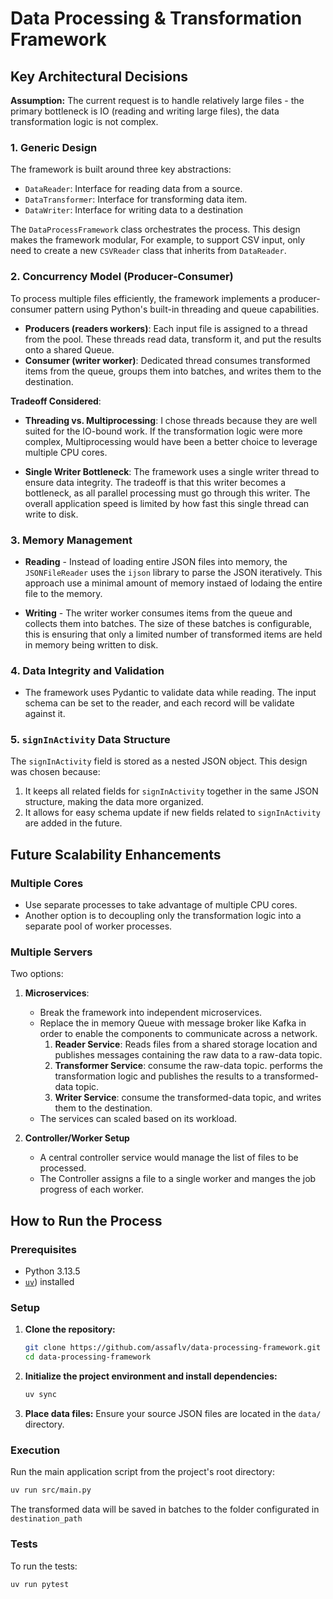 # Data Processing & Transformation Framework

## Key Architectural Decisions

**Assumption:**
The current request is to handle relatively large files - the primary bottleneck is IO (reading and writing large files), the data transformation logic is not complex.

### 1. Generic Design

The framework is built around three key abstractions:

*   `DataReader`: Interface for reading data from a source.
*   `DataTransformer`: Interface for transforming data item.
*   `DataWriter`: Interface for writing data to a destination 

The `DataProcessFramework` class orchestrates the process. 
This design makes the framework modular, For example, to support CSV input, only need to create a new `CSVReader` class that inherits from `DataReader`.

### 2. Concurrency Model (Producer-Consumer)

To process multiple files efficiently, the framework implements a producer-consumer pattern using Python's built-in threading and queue capabilities.

*   **Producers (readers workers)**: Each input file is assigned to a thread from the pool. These threads read data, transform it, and put the results onto a shared Queue.
*   **Consumer (writer worker)**: Dedicated thread consumes transformed items from the queue, groups them into batches, and writes them to the destination.


**Tradeoff Considered**:

*   **Threading vs. Multiprocessing**: I chose threads because they are well suited for the IO-bound work. If the transformation logic were more complex, Multiprocessing would have been a better choice to leverage multiple CPU cores.

* **Single Writer Bottleneck**: The framework uses a single writer thread to ensure data integrity. The tradeoff is that this writer becomes a bottleneck, as all parallel processing must go through this writer. The overall application speed is limited by how fast this single thread can write to disk.

### 3. Memory Management

* **Reading** - Instead of loading entire JSON files into memory, the `JSONFileReader` uses the `ijson` library to parse the JSON iteratively. This approach use a minimal amount of memory instaed of lodaing the entire file to the memory.

* **Writing** - The writer worker consumes items from the queue and collects them into batches. The size of these batches is configurable, this is ensuring that only a limited number of transformed items are held in memory being written to disk. 

### 4. Data Integrity and Validation

* The framework uses Pydantic to validate data while reading. The input schema can be set to the reader, and each record will be validate against it.


### 5. `signInActivity` Data Structure
 
The `signInActivity` field is stored as a nested JSON object. This design was chosen because:

1. It keeps all related fields for `signInActivity` together in the same JSON structure, making the data more organized.
2. It allows for easy schema update if new fields related to `signInActivity` are added in the future.

## Future Scalability Enhancements

### Multiple Cores
* Use separate processes to take advantage of multiple CPU cores.
* Another option is to decoupling only the transformation logic into a separate pool of worker processes.


### Multiple Servers

Two options:

1. **Microservices**:
    * Break the framework into independent microservices.
    * Replace the in memory Queue with message broker like Kafka in order to enable the components to communicate across a network.
        1. **Reader Service**: Reads files from a shared storage location and publishes messages containing the raw data to a raw-data topic.
        2. **Transformer Service**: consume the raw-data topic. performs the transformation logic and publishes the results to a transformed-data topic.
        3. **Writer Service**: consume the transformed-data topic, and writes them to the destination.
    * The services can scaled based on its workload.

2. **Controller/Worker Setup**
    * A central controller service would manage the list of files to be processed.
    * The Controller assigns a file to a single worker and manges the job progress of each worker.


## How to Run the Process

### Prerequisites

*   Python 3.13.5
*   [`uv`](https://docs.astral.sh/uv/getting-started/installation/)) installed

### Setup

1.  **Clone the repository:**
    ```bash
    git clone https://github.com/assaflv/data-processing-framework.git
    cd data-processing-framework
    ```

2.  **Initialize the project environment and install dependencies:**
    ```bash
    uv sync
    ```

4.  **Place data files:**
    Ensure your source JSON files are located in the `data/` directory.

### Execution

Run the main application script from the project's root directory:

```bash
uv run src/main.py
```

The transformed data will be saved in batches to the folder configurated in `destination_path`


### Tests

To run the tests:
```
uv run pytest
```
